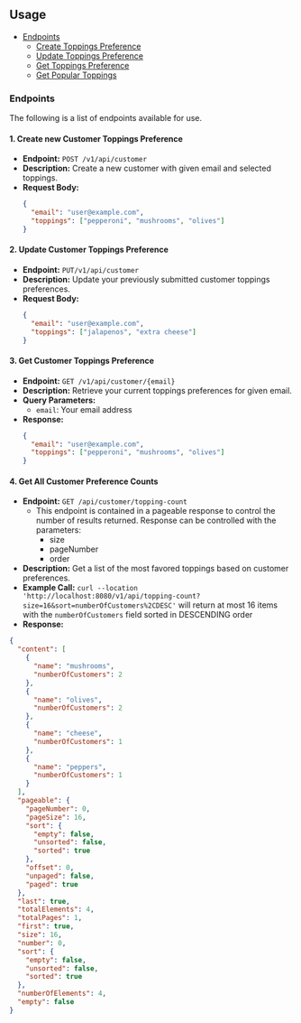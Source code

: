 ## Usage
- [Endpoints](#endpoints)
  - [Create Toppings Preference](#1-create-new-customer-toppings-preference)
  - [Update Toppings Preference](#2-update-customer-toppings-preference)
  - [Get Toppings Preference](#3-get-customer-toppings-preference)
  - [Get Popular Toppings](#4-get-all-customer-preference-counts)

### Endpoints

The following is a list of endpoints available for use.

#### 1. Create new Customer Toppings Preference
- **Endpoint:** `POST /v1/api/customer`
- **Description:** Create a new customer with given email and selected toppings.
- **Request Body:**
  ```json
  {
    "email": "user@example.com",
    "toppings": ["pepperoni", "mushrooms", "olives"]
  }
  ```

#### 2. Update Customer Toppings Preference
- **Endpoint:** `PUT/v1/api/customer`
- **Description:** Update your previously submitted customer toppings preferences.
- **Request Body:**
  ```json
  {
    "email": "user@example.com",
    "toppings": ["jalapenos", "extra cheese"]
  }
  ```

#### 3. Get Customer Toppings Preference
- **Endpoint:** `GET /v1/api/customer/{email}`
- **Description:** Retrieve your current toppings preferences for given email.
- **Query Parameters:**
    - `email`: Your email address
- **Response:**
  ```json
  {
    "email": "user@example.com",
    "toppings": ["pepperoni", "mushrooms", "olives"]
  }
  ```

#### 4. Get All Customer Preference Counts
- **Endpoint:** `GET /api/customer/topping-count`
  - This endpoint is contained in a pageable response to control the number of results returned. Response can be controlled with the parameters:
    - size
    - pageNumber
    - order
- **Description:** Get a list of the most favored toppings based on customer preferences.
- **Example Call:**
`curl --location 'http://localhost:8080/v1/api/topping-count?size=16&sort=numberOfCustomers%2CDESC'` will return at most 16 items with the `numberOfCustomers` field sorted in DESCENDING order
- **Response:**
```json
{
  "content": [
    {
      "name": "mushrooms",
      "numberOfCustomers": 2
    },
    {
      "name": "olives",
      "numberOfCustomers": 2
    },
    {
      "name": "cheese",
      "numberOfCustomers": 1
    },
    {
      "name": "peppers",
      "numberOfCustomers": 1
    }
  ],
  "pageable": {
    "pageNumber": 0,
    "pageSize": 16,
    "sort": {
      "empty": false,
      "unsorted": false,
      "sorted": true
    },
    "offset": 0,
    "unpaged": false,
    "paged": true
  },
  "last": true,
  "totalElements": 4,
  "totalPages": 1,
  "first": true,
  "size": 16,
  "number": 0,
  "sort": {
    "empty": false,
    "unsorted": false,
    "sorted": true
  },
  "numberOfElements": 4,
  "empty": false
}
```